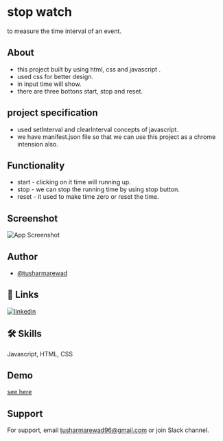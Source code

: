
# stop watch

to measure the time interval of an event.


## About

- this project built by using html, css and javascript .
- used css for better design. 
- in input time will show.
- there are three bottons start, stop and reset.

## project specification 

- used setInterval and clearInterval concepts of javascript.
- we have manifest.json file so that we can use this project as a chrome intension also.




## Functionality

- start - clicking on it time will running up.
- stop - we can stop the running time by using stop button.
- reset - it used to make time zero or reset the time.


## Screenshot

![App Screenshot](https://user-images.githubusercontent.com/96913543/179395937-53f20d64-62ea-440c-b58d-88150e2506ee.png)


## Author

- [@tusharmarewad](https://github.com/tusharmarewad)


## 🔗 Links

[![linkedin](https://img.shields.io/badge/linkedin-0A66C2?style=for-the-badge&logo=linkedin&logoColor=white)](https://linkedin.com/in/tushar-marewad-bb0971230)



## 🛠 Skills
Javascript, HTML, CSS


## Demo
[see here](https://tusharmarewad.github.io/stop-watch/)

## Support

For support, email tusharmarewad96@gmail.com or join Slack channel.

